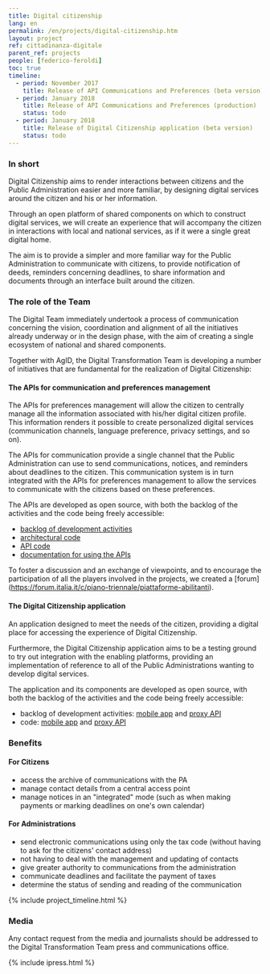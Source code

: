 ```yaml
---
title: Digital citizenship
lang: en 
permalink: /en/projects/digital-citizenship.htm
layout: project
ref: cittadinanza-digitale
parent_ref: projects
people: [federico-feroldi]
toc: true
timeline:
  - period: November 2017
    title: Release of API Communications and Preferences (beta version)
  - period: January 2018
    title: Release of API Communications and Preferences (production)
    status: todo
  - period: January 2018
    title: Release of Digital Citizenship application (beta version)
    status: todo
---
```


### In short 

Digital Citizenship aims to render interactions between citizens and the 
Public Administration easier and more familiar, by designing digital services 
around the citizen and his or her information.

Through an open platform of shared components on which to construct 
digital services, we will create an experience that will accompany the citizen 
in interactions with local and national services, as if it were a single great digital home.

The aim is to provide a simpler and more familiar way for the 
Public Administration to communicate with citizens, to provide notification of deeds, reminders concerning deadlines, to share information and documents through
 an interface built around the citizen.

### The role of the Team 

The Digital Team immediately undertook a process of communication concerning 
the vision, coordination and alignment of all the initiatives already underway or in 
the design phase, with the aim of creating a single ecosystem of national and shared components.

Together with AgID, the Digital Transformation Team is developing a number 
of initiatives that are fundamental for the realization of Digital Citizenship:

#### The APIs for communication and preferences management 

The APIs for preferences management will allow the citizen to centrally manage all the information associated with his/her digital citizen 
profile. This information renders it possible to create personalized digital 
services (communication channels, language preference, privacy 
settings, and so on).

The APIs for communication provide a single channel that the Public
Administration can use to send communications, notices, and reminders about
deadlines to the citizen. This communication system is in turn integrated with
the APIs for preferences management to allow the services to communicate with
the citizens based on these preferences.

The APIs are developed as open source, with both the backlog of the activities 
and the code being freely accessible:

*   [backlog of development activities](https://www.pivotaltracker.com/n/projects/2088623)
*   [architectural code](https://github.com/teamdigitale/digital-citizenship)
*   [API code](https://github.com/teamdigitale/digital-citizenship-functions)
*   [documentation for using the APIs](https://teamdigitale.github.io/digital-citizenship/)

To foster a discussion and an exchange of viewpoints, and to encourage the participation 
of all the players involved in the projects, we created a [forum] (https://forum.italia.it/c/piano-triennale/piattaforme-abilitanti).

#### The Digital Citizenship application 

An application designed to meet the needs of the citizen, providing a 
digital place for accessing the experience of Digital Citizenship.

Furthermore, the Digital Citizenship application aims to be a testing ground
to try out integration with the enabling platforms, providing an
 implementation of reference to all of the Public Administrations wanting
to develop digital services.

The application and its components are developed as open source, with both the backlog
 of the activities and the code being freely accessible:

*   backlog of development activities: [mobile app](https://www.pivotaltracker.com/n/projects/2048617)
    and [proxy API](https://www.pivotaltracker.com/n/projects/2116794)
*   code: [mobile app](https://github.com/teamdigitale/italia-app)
    and [proxy API](https://github.com/teamdigitale/italia-backend)

### Benefits

#### For Citizens 

* access the archive of communications with the PA 
* manage contact details from a central access point 
* manage notices in an &quot;integrated&quot; mode (such as when making payments or marking 
deadlines on one&#39;s own calendar)

#### For Administrations 
* send electronic communications using only the tax code (without 
having to ask for the citizens&#39; contact address) 
* not having to deal with the management and updating of contacts 
* give greater authority to communications from the administration  
* communicate deadlines and facilitate the payment of taxes 
* determine the status of sending and reading of the communication

{% include project_timeline.html %}

### Media 

Any contact request from the media and journalists should be addressed to the Digital Transformation Team press and communications office.

{% include ipress.html %}
<div id="content-ipress" data-key="01e87bed-f52e-4d6d-af32-c4ea59fd300a" data-lang="en" data-size="100" data-tag="5"></div>
<script type="text/javascript" src="/js/ipress.js"></script>